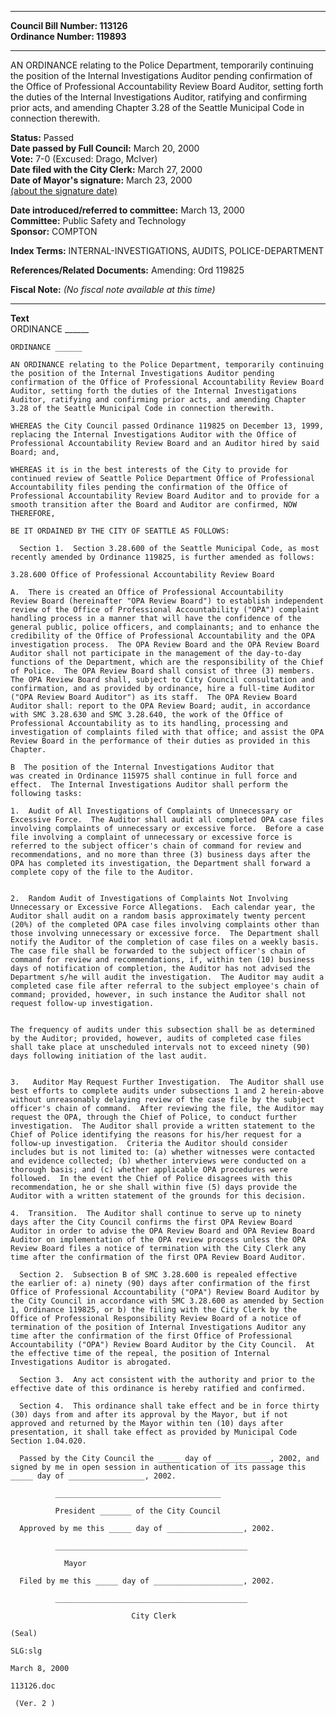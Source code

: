 * * * * *  
  
**Council Bill Number: [](#h0)[](#h2)113126**   
**Ordinance Number: 119893**  
  
* * * * *  
  
AN ORDINANCE relating to the Police Department, temporarily continuing the position of the Internal Investigations Auditor pending confirmation of the Office of Professional Accountability Review Board Auditor, setting forth the duties of the Internal Investigations Auditor, ratifying and confirming prior acts, and amending Chapter 3.28 of the Seattle Municipal Code in connection therewith.  
  
**Status:** Passed   
**Date passed by Full Council:** March 20, 2000   
**Vote:** 7-0 (Excused: Drago, McIver)   
**Date filed with the City Clerk:** March 27, 2000   
**Date of Mayor's signature:** March 23, 2000   
[(about the signature date)](/~public/approvaldate.htm)   
  
  
**Date introduced/referred to committee:** March 13, 2000   
**Committee:** Public Safety and Technology   
**Sponsor:** COMPTON   
  
**Index Terms:** INTERNAL-INVESTIGATIONS, AUDITS, POLICE-DEPARTMENT  
  
**References/Related Documents:** Amending: Ord 119825  
  
**Fiscal Note:** *(No fiscal note available at this time)*  
  
* * * * *  
  
**Text**  
    ORDINANCE ______  
  
    ORDINANCE ______  
  
    AN ORDINANCE relating to the Police Department, temporarily continuing  
    the position of the Internal Investigations Auditor pending  
    confirmation of the Office of Professional Accountability Review Board  
    Auditor, setting forth the duties of the Internal Investigations  
    Auditor, ratifying and confirming prior acts, and amending Chapter  
    3.28 of the Seattle Municipal Code in connection therewith.  
  
    WHEREAS the City Council passed Ordinance 119825 on December 13, 1999,  
    replacing the Internal Investigations Auditor with the Office of  
    Professional Accountability Review Board and an Auditor hired by said  
    Board; and,  
  
    WHEREAS it is in the best interests of the City to provide for  
    continued review of Seattle Police Department Office of Professional  
    Accountability files pending the confirmation of the Office of  
    Professional Accountability Review Board Auditor and to provide for a  
    smooth transition after the Board and Auditor are confirmed, NOW  
    THEREFORE,  
  
    BE IT ORDAINED BY THE CITY OF SEATTLE AS FOLLOWS:  
  
      Section 1.  Section 3.28.600 of the Seattle Municipal Code, as most  
    recently amended by Ordinance 119825, is further amended as follows:  
  
    3.28.600 Office of Professional Accountability Review Board  
  
    A.  There is created an Office of Professional Accountability  
    Review Board (hereinafter "OPA Review Board") to establish independent  
    review of the Office of Professional Accountability ("OPA") complaint  
    handling process in a manner that will have the confidence of the  
    general public, police officers, and complainants; and to enhance the  
    credibility of the Office of Professional Accountability and the OPA  
    investigation process.  The OPA Review Board and the OPA Review Board  
    Auditor shall not participate in the management of the day-to-day  
    functions of the Department, which are the responsibility of the Chief  
    of Police.  The OPA Review Board shall consist of three (3) members.  
    The OPA Review Board shall, subject to City Council consultation and  
    confirmation, and as provided by ordinance, hire a full-time Auditor  
    ("OPA Review Board Auditor") as its staff.  The OPA Review Board  
    Auditor shall: report to the OPA Review Board; audit, in accordance  
    with SMC 3.28.630 and SMC 3.28.640, the work of the Office of  
    Professional Accountability as to its handling, processing and  
    investigation of complaints filed with that office; and assist the OPA  
    Review Board in the performance of their duties as provided in this  
    Chapter.  
  
    B  The position of the Internal Investigations Auditor that  
    was created in Ordinance 115975 shall continue in full force and  
    effect.  The Internal Investigations Auditor shall perform the  
    following tasks:  
  
    1.  Audit of All Investigations of Complaints of Unnecessary or  
    Excessive Force.  The Auditor shall audit all completed OPA case files  
    involving complaints of unnecessary or excessive force.  Before a case  
    file involving a complaint of unnecessary or excessive force is  
    referred to the subject officer's chain of command for review and  
    recommendations, and no more than three (3) business days after the  
    OPA has completed its investigation, the Department shall forward a  
    complete copy of the file to the Auditor.  
  
  
    2.  Random Audit of Investigations of Complaints Not Involving  
    Unnecessary or Excessive Force Allegations.  Each calendar year, the  
    Auditor shall audit on a random basis approximately twenty percent  
    (20%) of the completed OPA case files involving complaints other than  
    those involving unnecessary or excessive force.  The Department shall  
    notify the Auditor of the completion of case files on a weekly basis.  
    The case file shall be forwarded to the subject officer's chain of  
    command for review and recommendations, if, within ten (10) business  
    days of notification of completion, the Auditor has not advised the  
    Department s/he will audit the investigation.  The Auditor may audit a  
    completed case file after referral to the subject employee's chain of  
    command; provided, however, in such instance the Auditor shall not  
    request follow-up investigation.  
  
  
    The frequency of audits under this subsection shall be as determined  
    by the Auditor; provided, however, audits of completed case files  
    shall take place at unscheduled intervals not to exceed ninety (90)  
    days following initiation of the last audit.  
  
  
    3.   Auditor May Request Further Investigation.  The Auditor shall use  
    best efforts to complete audits under subsections 1 and 2 herein-above  
    without unreasonably delaying review of the case file by the subject  
    officer's chain of command.  After reviewing the file, the Auditor may  
    request the OPA, through the Chief of Police, to conduct further  
    investigation.  The Auditor shall provide a written statement to the  
    Chief of Police identifying the reasons for his/her request for a  
    follow-up investigation.  Criteria the Auditor should consider  
    includes but is not limited to: (a) whether witnesses were contacted  
    and evidence collected; (b) whether interviews were conducted on a  
    thorough basis; and (c) whether applicable OPA procedures were  
    followed.  In the event the Chief of Police disagrees with this  
    recommendation, he or she shall within five (5) days provide the  
    Auditor with a written statement of the grounds for this decision.  
  
    4.  Transition.  The Auditor shall continue to serve up to ninety  
    days after the City Council confirms the first OPA Review Board  
    Auditor in order to advise the OPA Review Board and OPA Review Board  
    Auditor on implementation of the OPA review process unless the OPA  
    Review Board files a notice of termination with the City Clerk any  
    time after the confirmation of the first OPA Review Board Auditor.  
  
      Section 2.  Subsection B of SMC 3.28.600 is repealed effective  
    the earlier of: a) ninety (90) days after confirmation of the first  
    Office of Professional Accountability ("OPA") Review Board Auditor by  
    the City Council in accordance with SMC 3.28.600 as amended by Section  
    1, Ordinance 119825, or b) the filing with the City Clerk by the  
    Office of Professional Responsibility Review Board of a notice of  
    termination of the position of Internal Investigations Auditor any  
    time after the confirmation of the first Office of Professional  
    Accountability ("OPA") Review Board Auditor by the City Council.  At  
    the effective time of the repeal, the position of Internal  
    Investigations Auditor is abrogated.  
  
      Section 3.  Any act consistent with the authority and prior to the  
    effective date of this ordinance is hereby ratified and confirmed.  
  
      Section 4.  This ordinance shall take effect and be in force thirty  
    (30) days from and after its approval by the Mayor, but if not  
    approved and returned by the Mayor within ten (10) days after  
    presentation, it shall take effect as provided by Municipal Code  
    Section 1.04.020.  
  
      Passed by the City Council the _____ day of ____________, 2002, and  
    signed by me in open session in authentication of its passage this  
    _____ day of _________________, 2002.  
  
              _____________________________________  
  
              President _______ of the City Council  
  
      Approved by me this _____ day of _________________, 2002.  
  
              ___________________________________________  
  
                Mayor  
  
      Filed by me this _____ day of ____________________, 2002.  
  
              ___________________________________________  
  
                               City Clerk  
  
    (Seal)  
  
    SLG:slg  
  
    March 8, 2000  
  
    113126.doc  
  
     (Ver. 2 )  
